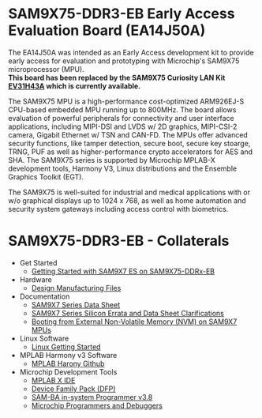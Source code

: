 # SAM9X75-DDR3-EB Early Access Evaluation Board (EA14J50A)

The EA14J50A was intended as an Early Access development kit to provide early access for evaluation and prototyping with Microchip's SAM9X75 microprocessor (MPU).  
__This board has been replaced by the SAM9X75 Curiosity LAN Kit [EV31H43A](https://www.microchip.com/en-us/development-tool/EV31H43A) which is currently available.__   

The SAM9X75 MPU is a high-performance cost-optimized ARM926EJ-S CPU-based embedded MPU running up to 800MHz.  The board allows evaluation of powerful peripherals for connectivity and user interface applications, including MIPI-DSI and LVDS w/ 2D graphics, MIPI-CSI-2 camera, Gigabit Ethernet w/ TSN and CAN-FD.  The MPUs offer advanced security functions, like tamper detection, secure boot, secure key stoarge, TRNG, PUF as well as higher-performance crypto accelerators for AES and SHA.  The SAM9X75 series is supported by Microchip MPLAB-X development tools, Harmony V3, Linux distributions and the Ensemble Graphics Toolkit (EGT).  

The SAM9X75 is well-suited for industrial and medical applications with or w/o graphical displays up to 1024 x 768,  as well as home automation and security system gateways including access control with biometrics.  

# SAM9X75-DDR3-EB - Collaterals
* Get Started
  * [Getting Started with SAM9X7 ES on SAM9X75-DDRx-EB](Documents/Application%20Notes)
* Hardware
  * [Design Manufacturing Files](Hardware/)
* Documentation
  * [SAM9X7 Series Data Sheet](https://ww1.microchip.com/downloads/aemDocuments/documents/MPU32/ProductDocuments/DataSheets/SAM9X7-Series-DS60001813.pdf)
  * [SAM9X7 Series Silicon Errata and Data Sheet Clarifications](https://ww1.microchip.com/downloads/aemDocuments/documents/MPU32/ProductDocuments/Errata/SAM9X7-Series-Silicon-Errata-and-Data-Sheet-Clarifications-DS80001082.pdf)
  * [Booting from External Non-Volatile Memory (NVM) on SAM9X7 MPUs]([Documentation/](https://ww1.microchip.com/downloads/aemDocuments/documents/MPU32/ApplicationNotes/ApplicationNotes/AN4971-Booting-from-External-Non-Volatile-Memory-%28NVM%29-on-SAM9X7-MPUs-DS00004971.pdf))
* Linux Software
  * [Linux Getting Started](Software/Linux/)
* MPLAB Harmony v3 Software
  * [MPLAB Harony Github](https://github.com/Microchip-MPLAB-Harmony)
* Microchip Development Tools
  * [MPLAB X IDE](https://www.microchip.com/en-us/tools-resources/develop/mplab-x-ide)
  * [Device Family Pack (DFP)](https://packs.download.microchip.com/#collapse-Microchip-SAMA7D65-DFP-pdsc)
  * [SAM-BA in-system Programmer v3.8](https://www.microchip.com/en-us/development-tool/SAM-BA-IN-SYSTEM-PROGRAMMER)
  * [Microchip Programmers and Debuggers](https://www.microchip.com/en-us/tools-resources/debug/programmers-debuggers)
